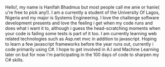 Hello!, my name is Hanifah Bhadmus but most people call me anie or hanie( u're free to pick any!). 
I am a currently a student of the University Of Lagos, Nigeria and my major is Systems Engineering.
I love the challenge software development presents and love the feeling i get when my code runs and does what i want it to,
although i guess the head-scratching moments when your code is failing some tests is part of it too.
I am currently learning web related technologies such as Asp.net mvc in addition to javascript.
Hoping to learn a few javascript frameworks before the year runs out, currently i code primarily using C#.
I hope to get involved in A.I and Machine Learning later on but for now i'm participating in the 100 days of code to sharpen my C# skills.
